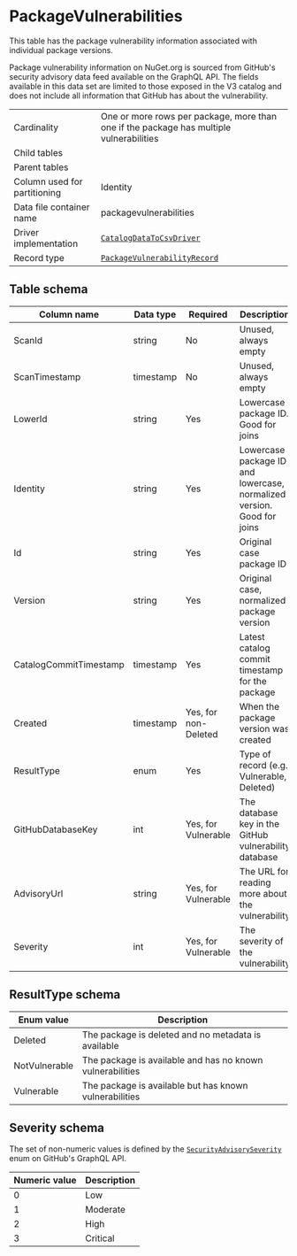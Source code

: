 # PackageVulnerabilities

This table has the package vulnerability information associated with individual package versions.

Package vulnerability information on NuGet.org is sourced from GitHub's security advisory data feed available on the GraphQL API. The fields available in this data set are limited to those exposed in the V3 catalog and does not include all information that GitHub has about the vulnerability.

|                              |                                                                                                                           |
| ---------------------------- | ------------------------------------------------------------------------------------------------------------------------- |
| Cardinality                  | One or more rows per package, more than one if the package has multiple vulnerabilities                                   |
| Child tables                 |                                                                                                                           |
| Parent tables                |                                                                                                                           |
| Column used for partitioning | Identity                                                                                                                  |
| Data file container name     | packagevulnerabilities                                                                                                    |
| Driver implementation        | [`CatalogDataToCsvDriver`](../../src/Worker.Logic/CatalogScan/Drivers/CatalogDataToCsv/CatalogDataToCsvDriver.cs)         |
| Record type                  | [`PackageVulnerabilityRecord`](../../src/Worker.Logic/CatalogScan/Drivers/CatalogDataToCsv/PackageVulnerabilityRecord.cs) |

## Table schema

| Column name            | Data type | Required             | Description                                                            |
| ---------------------- | --------- | -------------------- | ---------------------------------------------------------------------- |
| ScanId                 | string    | No                   | Unused, always empty                                                   |
| ScanTimestamp          | timestamp | No                   | Unused, always empty                                                   |
| LowerId                | string    | Yes                  | Lowercase package ID. Good for joins                                   |
| Identity               | string    | Yes                  | Lowercase package ID and lowercase, normalized version. Good for joins |
| Id                     | string    | Yes                  | Original case package ID                                               |
| Version                | string    | Yes                  | Original case, normalized package version                              |
| CatalogCommitTimestamp | timestamp | Yes                  | Latest catalog commit timestamp for the package                        |
| Created                | timestamp | Yes, for non-Deleted | When the package version was created                                   |
| ResultType             | enum      | Yes                  | Type of record (e.g. Vulnerable, Deleted)                              |
| GitHubDatabaseKey      | int       | Yes, for Vulnerable  | The database key in the GitHub vulnerability database                  |
| AdvisoryUrl            | string    | Yes, for Vulnerable  | The URL for reading more about the vulnerability                       |
| Severity               | int       | Yes, for Vulnerable  | The severity of the vulnerability                                      |

## ResultType schema

| Enum value    | Description                                               |
| ------------- | --------------------------------------------------------- |
| Deleted       | The package is deleted and no metadata is available       |
| NotVulnerable | The package is available and has no known vulnerabilities |
| Vulnerable    | The package is available but has known vulnerabilities    |

## Severity schema

The set of non-numeric values is defined by the [`SecurityAdvisorySeverity`](https://docs.github.com/en/graphql/reference/enums#securityadvisoryseverity) enum on GitHub's GraphQL API.

| Numeric value | Description |
| ------------- | ----------- |
| 0             | Low         |
| 1             | Moderate    |
| 2             | High        |
| 3             | Critical    |
